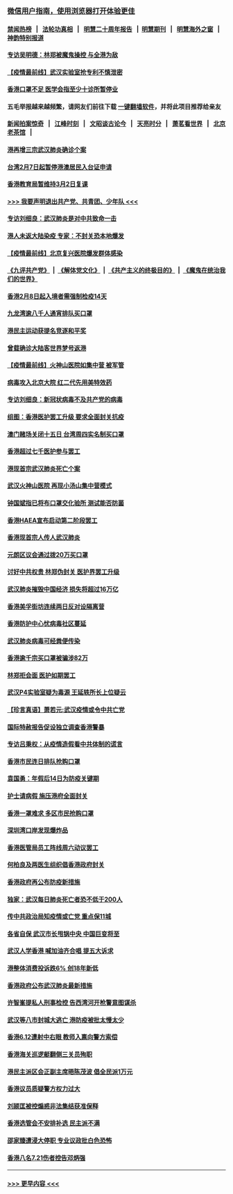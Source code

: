 ### [微信用户指南，使用浏览器打开体验更佳](https://github.com/gfw-breaker/banned-news1/blob/master/indexes/wechat-guide.md?t=0)
#### [禁闻热榜](热点新闻.md?t=0)  &nbsp;&nbsp;|&nbsp;&nbsp; [法轮功真相](https://github.com/gfw-breaker/truth/blob/master/README.md?t=0) &nbsp;&nbsp;|&nbsp;&nbsp; [明慧二十周年报告](https://github.com/gfw-breaker/mh-reports/blob/master/README.md?t=0) &nbsp;&nbsp;|&nbsp;&nbsp;[明慧期刊](https://github.com/gfw-breaker/mh-qikan) &nbsp;&nbsp;|&nbsp;&nbsp; [明慧海外之窗](https://github.com/gfw-breaker/mh-news/blob/master/README.md?t=0) &nbsp;&nbsp;|&nbsp;&nbsp; [神韵特别报道](https://github.com/gfw-breaker/mh-news/blob/master/shenyun.md?t=0)
#### [专访吴明德：林郑被魔鬼操控 与全港为敌](../pages/nsc415/n11852734.md?t=02080622) 
#### [【疫情最前线】武汉实验室抢专利不慎泄密](../pages/nsc415/n11850310.md?t=02080622) 
#### [香港口罩不足 医学会指至少十诊所暂停业](../pages/nsc415/n11850301.md?t=02080622) 
#### 五毛举报越来越频繁，请网友们前往下载 [一键翻墙软件](https://github.com/gfw-breaker/ssr-accounts)，并将此项目推荐给亲友
#### [新闻拍案惊奇](https://github.com/gfw-breaker/banned-news1/blob/master/pages/link4.md) &nbsp;&nbsp;|&nbsp;&nbsp; [江峰时刻](https://github.com/gfw-breaker/banned-news1/blob/master/pages/link4.md) &nbsp;&nbsp;|&nbsp;&nbsp; [文昭谈古论今](https://github.com/gfw-breaker/banned-news1/blob/master/pages/link4.md) &nbsp;&nbsp;|&nbsp;&nbsp; [天亮时分](https://github.com/gfw-breaker/banned-news1/blob/master/pages/link4.md) &nbsp;&nbsp;|&nbsp;&nbsp; [萧茗看世界](https://github.com/gfw-breaker/banned-news1/blob/master/pages/link4.md) &nbsp;&nbsp;|&nbsp;&nbsp; [北京老茶馆](https://github.com/gfw-breaker/banned-news1/blob/master/pages/link4.md) &nbsp;&nbsp;|&nbsp;&nbsp; 
#### [港再增三宗武汉肺炎确诊个案](../pages/nsc415/n11850328.md?t=02080622) 
#### [台湾2月7日起暂停港澳居民入台证申请](../pages/nsc415/n11850304.md?t=02080622) 
#### [香港教育局暂维持3月2日复课](../pages/nsc415/n11850260.md?t=02080622) 
#### [>>> 我要声明退出共产党、共青团、少年队 <<<](https://github.com/begood0513/goodnews/blob/master/quit/letter.md) 
#### [专访刘细良：武汉肺炎是对中共致命一击](../pages/nsc415/n11849934.md?t=02080622) 
#### [港人未返大陆染疫 专家：不封关恐本地爆发](../pages/nsc415/n11848021.md?t=02080622) 
#### [【疫情最前线】北京复兴医院爆发群体感染](../pages/nsc415/n11847626.md?t=02080622) 
#### [《九评共产党》](https://github.com/begood0513/9ping.md/blob/master/README.md) &nbsp;|&nbsp; [《解体党文化》](../../../../jtdwh.md/blob/master/README.md)  &nbsp;|&nbsp; [《共产主义的终极目的》](../../../../gczydzjmd.md/blob/master/README.md) &nbsp;|&nbsp; [《魔鬼在统治我们的世界》](../../../../mgztzwmdsj.md/blob/master/README.md) 
#### [香港2月8日起入境者需强制检疫14天](../pages/nsc415/n11847658.md?t=02080622) 
#### [九龙湾逾八千人通宵排队买口罩](../pages/nsc415/n11847647.md?t=02080622) 
#### [港民主运动获提名竞逐和平奖](../pages/nsc415/n11847633.md?t=02080622) 
#### [曾载确诊大陆客世界梦号返港](../pages/nsc415/n11847608.md?t=02080622) 
#### [【疫情最前线】火神山医院如集中营 被军管](../pages/nsc415/n11847524.md?t=02080622) 
#### [病毒攻入北京大院 红二代先用美特效药](../pages/nsc415/n11847427.md?t=02080622) 
#### [专访刘细良：新冠状病毒不及共产党的病毒](../pages/nsc415/n11847164.md?t=02080622) 
#### [组图：香港医护罢工升级 要求全面封关抗疫](../pages/nsc415/n11844107.md?t=02080622) 
#### [澳门赌场关闭十五日 台湾周四实名制买口罩](../pages/nsc415/n11845083.md?t=02080622) 
#### [香港超过七千医护参与罢工](../pages/nsc415/n11845051.md?t=02080622) 
#### [港现首宗武汉肺炎死亡个案](../pages/nsc415/n11844998.md?t=02080622) 
#### [武汉火神山医院 再现小汤山集中营模式](../pages/nsc415/n11844763.md?t=02080622) 
#### [钟国斌指已将布口罩交化验所 测试能否防菌](../pages/nsc415/n11842783.md?t=02080622) 
#### [香港HAEA宣布启动第二阶段罢工](../pages/nsc415/n11842723.md?t=02080622) 
#### [香港现首宗人传人武汉肺炎](../pages/nsc415/n11842766.md?t=02080622) 
#### [元朗区议会通过拨20万买口罩](../pages/nsc415/n11842754.md?t=02080622) 
#### [讨好中共权贵 林郑伪封关 医护界罢工升级](../pages/nsc415/n11842359.md?t=02080622) 
#### [武汉肺炎摧毁中国经济 损失将超过16万亿](../pages/nsc415/n11839723.md?t=02080622) 
#### [香港美孚街坊连续两日反对设隔离营](../pages/nsc415/n11839962.md?t=02080622) 
#### [香港防护中心忧病毒社区蔓延](../pages/nsc415/n11839933.md?t=02080622) 
#### [武汉肺炎病毒可经粪便传染](../pages/nsc415/n11839939.md?t=02080622) 
#### [香港逾千宗买口罩被骗涉82万](../pages/nsc415/n11839914.md?t=02080622) 
#### [林郑拒会面 医护如期罢工](../pages/nsc415/n11839892.md?t=02080622) 
#### [武汉P4实验室疑为毒源 王延轶所长上位疑云](../pages/nsc415/n11835543.md?t=02080622) 
#### [【珍言真语】萧若元:武汉疫情或令中共亡党](../pages/nsc415/n11829394.md?t=02080622) 
#### [国际特赦报告促设独立调查香港警暴](../pages/nsc415/n11833845.md?t=02080622) 
#### [专访吕秉权：从疫情造假看中共体制的谎言](../pages/nsc415/n11833813.md?t=02080622) 
#### [香港市民连日排队抢购口罩](../pages/nsc415/n11833794.md?t=02080622) 
#### [袁国勇：年假后14日为防疫关键期](../pages/nsc415/n11831088.md?t=02080622) 
#### [护士请病假 施压港府全面封关](../pages/nsc415/n11831030.md?t=02080622) 
#### [香港一罩难求 多区市民抢购口罩](../pages/nsc415/n11831002.md?t=02080622) 
#### [深圳湾口岸发现爆炸品](../pages/nsc415/n11828802.md?t=02080622) 
#### [香港医管局员工阵线周六动议罢工](../pages/nsc415/n11828762.md?t=02080622) 
#### [何柏良及两医生组织倡香港政府封关](../pages/nsc415/n11828749.md?t=02080622) 
#### [香港政府再公布防疫新措施](../pages/nsc415/n11828716.md?t=02080622) 
#### [独家：武汉每日肺炎死亡者恐不低于200人](../pages/nsc415/n11828240.md?t=02080622) 
#### [传中共政治局知疫情或亡党 重点保11城](../pages/nsc415/n11828145.md?t=02080622) 
#### [各省自保 武汉市长甩锅中央 中国巨变将至](../pages/nsc415/n11828021.md?t=02080622) 
#### [武汉人学香港 喊加油齐合唱 提五大诉求](../pages/nsc415/n11827046.md?t=02080622) 
#### [港整体消费投诉跌6% 创18年新低](../pages/nsc415/n11817280.md?t=02080622) 
#### [香港政府公布武汉肺炎最新措施](../pages/nsc415/n11817152.md?t=02080622) 
#### [许智峯提私人刑事检控 告西湾河开枪警意图谋杀](../pages/nsc415/n11817132.md?t=02080622) 
#### [武汉等八市封城大逃亡 港防疫被批太慢太少](../pages/nsc415/n11817058.md?t=02080622) 
#### [香港6.12遭射中右眼 教师入禀向警方索偿](../pages/nsc415/n11814678.md?t=02080622) 
#### [香港海关巡逻艇翻侧三关员殉职](../pages/nsc415/n11814604.md?t=02080622) 
#### [港民主派区会正副主席晤陈茂波 倡全民派1万元](../pages/nsc415/n11814582.md?t=02080622) 
#### [香港议员质疑警方权力过大](../pages/nsc415/n11814560.md?t=02080622) 
#### [刘颕匡被控煽惑非法集结获准保释](../pages/nsc415/n11811727.md?t=02080622) 
#### [香港选管会不安排补选 民主派不满](../pages/nsc415/n11811691.md?t=02080622) 
#### [邵家臻遭浸大停职 专业议政批白色恐怖](../pages/nsc415/n11811670.md?t=02080622) 
#### [香港八名7.21伤者控告邓炳强](../pages/nsc415/n11811623.md?t=02080622) 

----
#### [ >>> 更早内容 <<< ](../indexes/nsc415-earlier.md)
